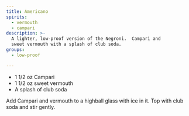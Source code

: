 ```yaml
---
title: Americano
spirits:
  - vermouth
  - campari
description: >-
  A lighter, low-proof version of the Negroni.  Campari and 
  sweet vermouth with a splash of club soda.
groups:
  - low-proof

---
```


- 1 1/2 oz Campari
- 1 1/2 oz sweet vermouth
- A splash of club soda

Add Campari and vermouth to a highball glass with ice in it.
Top with club soda and stir gently.
